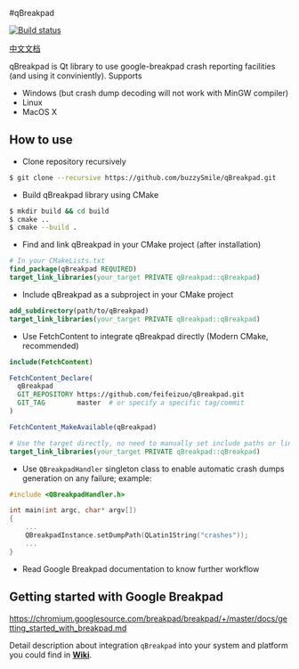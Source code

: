 #qBreakpad

[![Build status](https://travis-ci.org/buzzySmile/qBreakpad.svg?branch=master)](https://travis-ci.org/buzzySmile/qBreakpad)

[中文文档](README_zh.md)

qBreakpad is Qt library to use google-breakpad crash reporting facilities (and using it conviniently).
Supports
* Windows (but crash dump decoding will not work with MinGW compiler)
* Linux
* MacOS X

How to use
----------------
* Clone repository recursively
```bash
$ git clone --recursive https://github.com/buzzySmile/qBreakpad.git
```

* Build qBreakpad library using CMake
```bash
$ mkdir build && cd build
$ cmake ..
$ cmake --build .
```

* Find and link qBreakpad in your CMake project (after installation)
```cmake
# In your CMakeLists.txt
find_package(qBreakpad REQUIRED)
target_link_libraries(your_target PRIVATE qBreakpad::qBreakpad)
```

* Include qBreakpad as a subproject in your CMake project
```cmake
add_subdirectory(path/to/qBreakpad)
target_link_libraries(your_target PRIVATE qBreakpad::qBreakpad)
```

* Use FetchContent to integrate qBreakpad directly (Modern CMake, recommended)
```cmake
include(FetchContent)

FetchContent_Declare(
  qBreakpad
  GIT_REPOSITORY https://github.com/feifeizuo/qBreakpad.git
  GIT_TAG        master  # or specify a specific tag/commit
)

FetchContent_MakeAvailable(qBreakpad)

# Use the target directly, no need to manually set include paths or link
target_link_libraries(your_target PRIVATE qBreakpad::qBreakpad)
```

* Use ```QBreakpadHandler``` singleton class to enable automatic crash dumps generation on any failure; example:
```c++
#include <QBreakpadHandler.h>

int main(int argc, char* argv[])
{
    ...
    QBreakpadInstance.setDumpPath(QLatin1String("crashes"));
    ...
}
```

* Read Google Breakpad documentation to know further workflow

Getting started with Google Breakpad
----------------
https://chromium.googlesource.com/breakpad/breakpad/+/master/docs/getting_started_with_breakpad.md

Detail description about integration `qBreakpad` into your system and platform you could find in **[Wiki](https://github.com/buzzySmile/qBreakpad/wiki)**.
